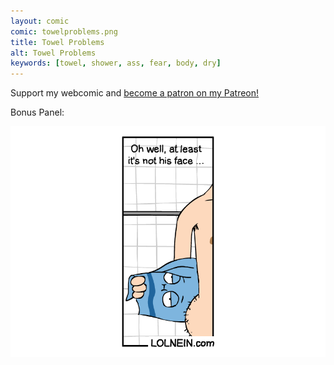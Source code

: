 ```yaml
---
layout: comic
comic: towelproblems.png
title: Towel Problems
alt: Towel Problems
keywords: [towel, shower, ass, fear, body, dry]
---
```


Support my webcomic and [become a patron on my Patreon!](https://www.patreon.com/lolnein)

Bonus Panel:

![Towel Problems Bonus Panel](/images/towelproblems_bonus2.png)

